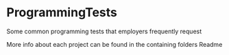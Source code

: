 # ProgrammingTests
Some common programming tests that employers frequently request

More info about each project can be found in the containing folders Readme